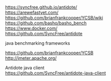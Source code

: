 https://syncfree.github.io/antidote/  <br />
https://arewefastyet.com/  <br />
https://github.com/brianfrankcooper/YCSB/wiki  <br />
https://github.com/basho/basho_bench  <br />
https://www.docker.com/  <br />
https://github.com/SyncFree/antidote

java benchmarking frameworks  <br />

https://github.com/brianfrankcooper/YCSB  <br />
http://jmeter.apache.org/  <br />

Antidote java client  <br />
https://github.com/SyncFree/antidote-java-client